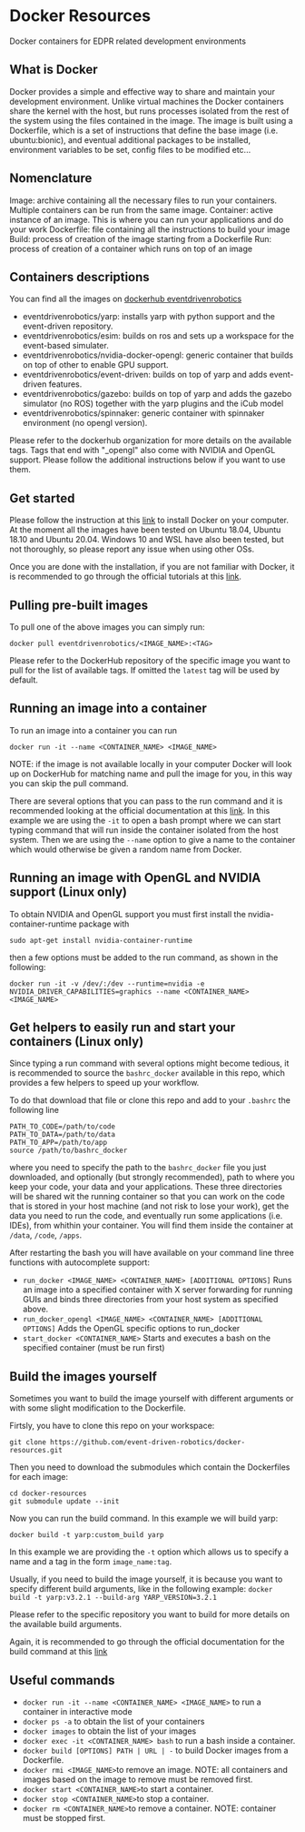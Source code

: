 # Docker Resources
Docker containers for EDPR related development environments

## What is Docker

Docker provides a simple and effective way to share and maintain your development environment. Unlike virtual machines the Docker containers share the kernel with the host, but runs processes isolated from the rest of the system using the files contained in the image. The image is built using a Dockerfile, which is a set of instructions that define the base image (i.e. ubuntu:bionic), and eventual additional packages to be installed, environment variables to be set, config files to be modified etc...

## Nomenclature

Image: archive containing all the necessary files to run your containers. Multiple containers can be run from the same image.
Container: active instance of an image. This is where you can run your applications and do your work
Dockerfile: file containing all the instructions to build your image
Build: process of creation of the image starting from a Dockerfile
Run: process of creation of a container which runs on top of an image

## Containers descriptions

You can find all the images on [dockerhub eventdrivenrobotics](https://hub.docker.com/orgs/eventdrivenrobotics)

  * eventdrivenrobotics/yarp: installs yarp with python support and the event-driven repository.
  * eventdrivenrobotics/esim: builds on ros and sets up a workspace for the event-based simulater.
  * eventdrivenrobotics/nvidia-docker-opengl: generic container that builds on top of other to enable GPU support.
  * eventdrivenrobotics/event-driven: builds on top of yarp and adds event-driven features.
  * eventdrivenrobotics/gazebo: builds on top of yarp and adds the gazebo simulator (no ROS) together with the yarp plugins and the iCub model
  * eventdrivenrobotics/spinnaker: generic container with spinnaker environment (no opengl version).

Please refer to the dockerhub organization for more details on the available tags. Tags that end with "_opengl" also come with NVIDIA and OpenGL support. Please follow the additional instructions below if you want to use them.

## Get started

Please follow the instruction at this [link](https://docs.docker.com/engine/install/) to install Docker on your computer. At the moment all the images have been tested on Ubuntu 18.04, Ubuntu 18.10 and Ubuntu 20.04. Windows 10 and WSL have also been tested, but not thoroughly, so please report any issue when using other OSs. 

Once you are done with the installation, if you are not familiar with Docker, it is recommended to go through the official tutorials at this [link](https://docs.docker.com/get-started/).

## Pulling pre-built images

To pull one of the above images you can simply run:

`docker pull eventdrivenrobotics/<IMAGE_NAME>:<TAG>`

Please refer to the DockerHub repository of the specific image you want to pull for the list of available tags. If omitted the `latest` tag will be used by default.

## Running an image into a container

To run an image into a container you can run 

`docker run -it --name <CONTAINER_NAME> <IMAGE_NAME>`

NOTE: if the image is not available locally in your computer Docker will look up on DockerHub for matching name and pull the image for you, in this way you can skip the pull command.

There are several options that you can pass to the run command and it is recommended looking at the official documentation at this [link](https://docs.docker.com/engine/reference/run/). In this example we are using the `-it` to open a bash prompt where we can start typing command that will run inside the container isolated from the host system. Then we are using the `--name` option to give a name to the container which would otherwise be given a random name from Docker.

## Running an image with OpenGL and NVIDIA support (Linux only)

To obtain NVIDIA and OpenGL support you must first install the nvidia-container-runtime package with 

`sudo apt-get install nvidia-container-runtime`

then a few options must be added to the run command, as shown in the following:

`docker run -it -v /dev/:/dev --runtime=nvidia -e NVIDIA_DRIVER_CAPABILITIES=graphics --name <CONTAINER_NAME> <IMAGE_NAME>`


## Get helpers to easily run and start your containers (Linux only)

Since typing a run command with several options might become tedious, it is recommended to source the `bashrc_docker` available in this repo, which provides a few helpers to speed up your workflow.

To do that download that file or clone this repo and add to your `.bashrc` the following line

```
PATH_TO_CODE=/path/to/code
PATH_TO_DATA=/path/to/data
PATH_TO_APP=/path/to/app
source /path/to/bashrc_docker
```

where you need to specify the path to the `bashrc_docker` file you just downloaded, and optionally (but strongly recommended), path to where you keep your code, your data and your applications. These three directories will be shared wit the running container so that you can work on the code that is stored in your host machine (and not risk to lose your work), get the data you need to run the code, and eventually run some applications (i.e. IDEs), from whithin your container. You will find them inside the container at `/data`, `/code`, `/apps`.

After restarting the bash you will have available on your command line three functions with autocomplete support:

* `run_docker <IMAGE_NAME> <CONTAINER_NAME> [ADDITIONAL OPTIONS]`
Runs an image into a specified container with X server forwarding for running GUIs and binds three directories from your host system as specified above.
* `run_docker_opengl <IMAGE_NAME> <CONTAINER_NAME> [ADDITIONAL OPTIONS]`
Adds the OpenGL specific options to run_docker
* `start_docker <CONTAINER_NAME>`
Starts and executes a bash on the specified container (must be run first)

## Build the images yourself
  
  Sometimes you want to build the image yourself with different arguments or with some slight modification to the Dockerfile.
  
  Firtsly, you have to clone this repo on your workspace: 
  
  `git clone https://github.com/event-driven-robotics/docker-resources.git`

  Then you need to download the submodules which contain the Dockerfiles for each image:

   ```
   cd docker-resources
   git submodule update --init
   ```
   
   Now you can run the build command. In this example we will build yarp:
   
   ```
   docker build -t yarp:custom_build yarp
   ```
   In this example we are providing the `-t` option which allows us to specify a name and a tag in the form `image_name:tag`.
   
   Usually, if you need to build the image yourself, it is because you want to specify different build arguments, like in the following example:
    `docker build -t yarp:v3.2.1 --build-arg YARP_VERSION=3.2.1`
    
   Please refer to the specific repository you want to build for more details on the available build arguments.
   
   Again, it is recommended to go through the official documentation for the build command at this [link](https://docs.docker.com/engine/reference/commandline/build/)
  
  
 ## Useful commands 
  
  * `docker run -it --name <CONTAINER_NAME> <IMAGE_NAME>` to run a container in interactive mode
  * `docker ps -a` to obtain the list of your containers
  * `docker images` to obtain the list of your images
  * `docker exec -it <CONTAINER_NAME> bash` to run a bash inside a container.
  * `docker build [OPTIONS] PATH | URL | -` to build Docker images from a Dockerfile. 
  * `docker rmi <IMAGE_NAME>`to remove an image. NOTE: all containers and images based on the image to remove must be removed first. 
  * `docker start <CONTAINER_NAME>`to start a container.
  * `docker stop <CONTAINER_NAME>`to stop a container.
  * `docker rm <CONTAINER_NAME>`to remove a container. NOTE: container must be stopped first.
  

